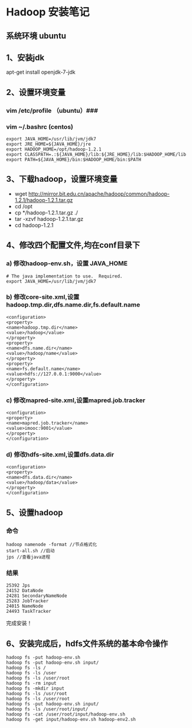 # Hadoop 安装笔记 #
## 系统环境 ubuntu ##
## 1、安装jdk ##
apt-get install openjdk-7-jdk
## 2、设置环境变量 ##
### vim /etc/profile  （ubuntu）###
### vim ~/.bashrc (centos) ###
    export JAVA_HOME=/usr/lib/jvm/jdk7
    export JRE_HOME=${JAVA_HOME}/jre
    export HADOOP_HOME=/opt/hadoop-1.2.1
    export CLASSPATH=.:${JAVA_HOME}/lib:${JRE_HOME}/lib:$HADOOP_HOME/lib
    export PATH=${JAVA_HOME}/bin:$HADOOP_HOME/bin:$PATH
## 3、下载hadoop，设置环境变量 ##
- wget http://mirror.bit.edu.cn/apache/hadoop/common/hadoop-1.2.1/hadoop-1.2.1.tar.gz
- cd /opt
- cp */hadoop-1.2.1.tar.gz ./
- tar -xzvf hadoop-1.2.1.tar.gz
- cd hadoop-1.2.1
## 4、修改四个配置文件,均在conf目录下 ##
### a) 修改hadoop-env.sh，设置 JAVA_HOME ###
    # The java implementation to use.  Required.
    export JAVA_HOME=/usr/lib/jvm/jdk7
### b) 修改core-site.xml,设置hadoop.tmp.dir,dfs.name.dir,fs.default.name ###
    <configuration>
    <property>
    <name>hadoop.tmp.dir</name>
    <value>/hadoop</value>
    </property>
    <property>
    <name>dfs.name.dir</name>
    <value>/hadoop/name</value>
    </property>
    <property>
    <name>fs.default.name</name>
    <value>hdfs://127.0.0.1:9000</value>
    </property>
    </configuration>
### c) 修改mapred-site.xml,设置mapred.job.tracker ###
    <configuration>
    <property>
    <name>mapred.job.tracker</name>
    <value>imooc:9001</value>
    </property>
    </configuration>
### d) 修改hdfs-site.xml,设置dfs.data.dir ###
    <configuration>
    <property>
    <name>dfs.data.dir</name>
    <value>/hadoop/data</value>
    </property>
    </configuration>
## 5、设置hadoop ##
### 命令 ###
    hadoop namenode -format //节点格式化
    start-all.sh //启动
    jps //查看java进程
### 结果 ###
    25392 Jps
    24152 DataNode
    24281 SecondaryNameNode
    25283 JobTracker
    24015 NameNode
    24493 TaskTracker
完成安装！
## 6、安装完成后，hdfs文件系统的基本命令操作 ##
    hadoop fs -put hadoop-env.sh 
    hadoop fs -put hadoop-env.sh input/
    hadoop fs -ls /
    hadoop fs -ls /user
    hadoop fs -ls /user/root
    hadoop fs -rm input
    hadoop fs -mkdir input
    hadoop fs -ls /usr/root
    hadoop fs -ls /user/root
    hadoop fs -put hadoop-env.sh input/
    hadoop fs -ls /user/root/input/
    hadoop fs -cat /user/root/input/hadoop-env.sh
    hadoop fs -get input/hadoop-env.sh hadoop-env2.sh


